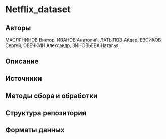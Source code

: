 # Netflix_dataset

## Авторы
МАСЛЯНИНОВ Виктор, ИВАНОВ Анатолий, ЛАТЫПОВ Айдар, ЕВСИКОВ Сергей, ОВЕЧКИН Александр, ЗИНОВЬЕВА Наталья

## Описание


## Источники


## Методы сбора и обработки


## Структура репозитория


## Форматы данных

